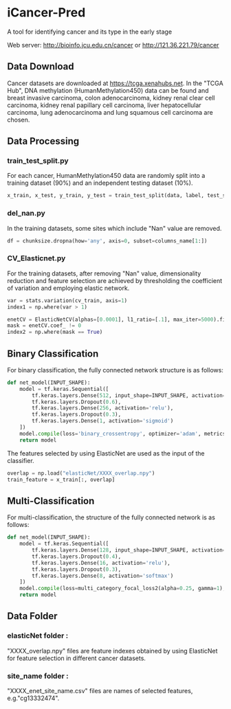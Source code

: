 # iCancer-Pred
A tool for identifying cancer and its type in the early stage

Web server: http://bioinfo.jcu.edu.cn/cancer or http://121.36.221.79/cancer


##  <a name="Data Download"></a> Data Download
Cancer datasets are downloaded at https://tcga.xenahubs.net. 
In the "TCGA Hub", DNA methylation (HumanMethylation450) data can be found and breast invasive carcinoma, colon adenocarcinoma, kidney renal clear cell carcinoma, kidney renal papillary cell carcinoma, liver hepatocellular carcinoma, lung adenocarcinoma and lung squamous cell carcinoma are chosen.

##  <a name="Data Processing"></a> Data Processing
### train_test_split.py
For each cancer, HumanMethylation450 data are randomly split into a training dataset (90%) and an independent testing dataset (10%).
```python
x_train, x_test, y_train, y_test = train_test_split(data, label, test_size=0.1, random_state=42, shuffle=True)
```
### del_nan.py
In the training datasets, some sites which include "Nan" value are removed.
```python
df = chunksize.dropna(how='any', axis=0, subset=columns_name[1:])
```
### CV_Elasticnet.py
For the training datasets, after removing "Nan" value, dimensionality reduction and feature selection are achieved by thresholding the coefficient of variation and employing elastic network.
```python
var = stats.variation(cv_train, axis=1)
index1 = np.where(var > 1)
```
```python
enetCV = ElasticNetCV(alphas=[0.0001], l1_ratio=[.1], max_iter=5000).fit(elanet_train, y_train)
mask = enetCV.coef_ != 0
index2 = np.where(mask == True)
```
##  <a name="Binary Classification"></a> Binary Classification
For binary classification, the fully connected network structure is as follows:
```python
def net_model(INPUT_SHAPE):
    model = tf.keras.Sequential([
        tf.keras.layers.Dense(512, input_shape=INPUT_SHAPE, activation='relu'),
        tf.keras.layers.Dropout(0.6),
        tf.keras.layers.Dense(256, activation='relu'),
        tf.keras.layers.Dropout(0.3),
        tf.keras.layers.Dense(1, activation='sigmoid')
    ])
    model.compile(loss='binary_crossentropy', optimizer='adam', metrics=['accuracy'])
    return model
```
The features selected by using ElasticNet are used as the input of the classifier.
```python
overlap = np.load("elasticNet/XXXX_overlap.npy")
train_feature = x_train[:, overlap]
```

##  <a name="Multi-Classification"></a> Multi-Classification
For multi-classification, the structure of the fully connected network is as follows:
```python
def net_model(INPUT_SHAPE):
    model = tf.keras.Sequential([
        tf.keras.layers.Dense(128, input_shape=INPUT_SHAPE, activation='relu'),
        tf.keras.layers.Dropout(0.4),
        tf.keras.layers.Dense(16, activation='relu'),
        tf.keras.layers.Dropout(0.3),
        tf.keras.layers.Dense(8, activation='softmax')
    ])
    model.compile(loss=multi_category_focal_loss2(alpha=0.25, gamma=1), optimizer='adam', metrics=['accuracy'])
    return model
```
##  <a name="Data Folder"></a> Data Folder
###  elasticNet folder :
"XXXX_overlap.npy" files are feature indexes obtained by using ElasticNet for feature selection in different cancer datasets.
###  site_name folder :
"XXXX_enet_site_name.csv" files are names of selected features, e.g."cg13332474".




